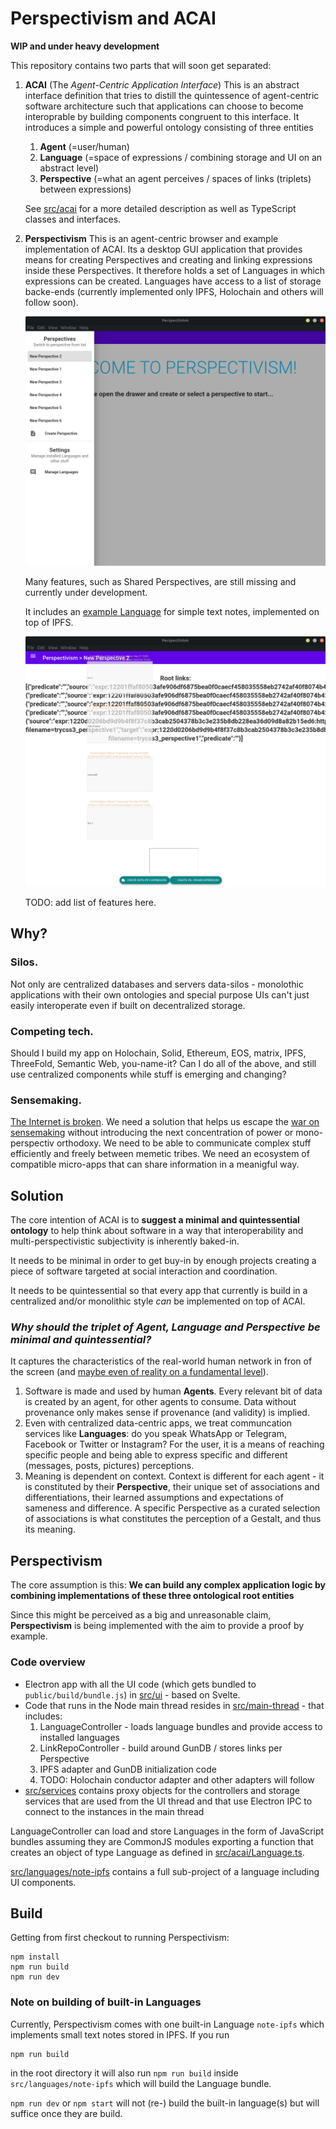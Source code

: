 # Perspectivism and ACAI

**WIP and under heavy development**

This repository contains two parts that will soon get separated:
1. **ACAI** (The *Agent-Centric Application Interface*)
    This is an abstract interface definition that tries to distill the quintessence of agent-centric software architecture such that applications can choose to become interoprable by building components congruent to this interface. It introduces a simple and powerful ontology consisting of three entities
    1. **Agent** (=user/human)
    2. **Language** (=space of expressions / combining storage and UI on an abstract level)
    3. **Perspective** (=what an agent perceives / spaces of links (triplets) between expressions)
    
    See [src/acai](src/acai) for a more detailed description as well as TypeScript classes and interfaces.

2. **Perspectivism**
    This is an agent-centric browser and example implementation of ACAI. Its a desktop GUI application that provides means for creating Perspectives and creating and linking expressions inside these Perspectives. It therefore holds a set of Languages in which expressions can be created. Languages have access to a list of storage backe-ends (currently implemented only IPFS, Holochain and others will follow soon).

    ![welcome open drawer](screenshots/welcome_open_drawer.png)
    
    Many features, such as Shared Perspectives, are still missing and 
    currently under development.
    
    It includes an [example Language](src/languages/note-ipfs) for simple text notes, implemented on top of IPFS.

    ![perspective with debug](screenshots/perspective_with_debug.png)
    
    TODO: add list of features here.
    
    
## Why?

### Silos.
Not only are centralized databases and servers data-silos - monolothic applications with their own ontologies and special purpose UIs can't just easily interoperate even if built on decentralized storage.

### Competing tech.
Should I build my app on Holochain, Solid, Ethereum, EOS, matrix, IPFS, ThreeFold, Semantic Web, you-name-it? Can I do all of the above, and still use centralized components while stuff is emerging and changing?

### Sensemaking.
[The Internet is broken](https://www.ted.com/talks/tristan_harris_how_a_handful_of_tech_companies_control_billions_of_minds_every_day#t-26228). We need a solution that helps us escape the [war on sensemaking](https://www.youtube.com/watch?v=7LqaotiGWjQ&t=255s) without introducing the next concentration of power or mono-perspectiv 
orthodoxy. We need to be able to communicate complex stuff efficiently and freely between memetic tribes. We need an ecosystem of compatible micro-apps that can share information in a meanigful way.

## Solution

The core intention of ACAI is to **suggest a minimal and quintessential ontology** to help think about software in a way that interoperability and multi-perspectivistic subjectivity is inherently baked-in.

It needs to be minimal in order to get buy-in by enough projects creating a piece of software targeted at social interaction and coordination.

It needs to be quintessential so that every app that currently is build in a centralized and/or monolithic style *can* be implemented on top of ACAI.

### *Why should the triplet of Agent, Language and Perspective be minimal and quintessential?*

It captures the characteristics of the real-world human network in fron of the screen (and [maybe even of reality on a fundamental level](https://www.youtube.com/watch?v=dd6CQCbk2ro)).
1. Software is made and used by human **Agents**. Every relevant bit of data is created by an agent, for other agents to consume. Data without provenance only makes sense if provenance (and validity) is implied.
2. Even with centralized data-centric apps, we treat communcation services like **Languages**: do you speak WhatsApp or Telegram, Facebook or Twitter or Instagram? For the user, it is a means of reaching specific people and being able to express specific and different (messages, posts, pictures) perceptions.
3. Meaning is dependent on context. Context is different for each agent - it is constituted by their **Perspective**, their unique set of associations and differentiations, their learned assumptions and expectations of sameness and difference. A specific Perspective as a curated selection of associations is what constitutes the perception of a Gestalt, and thus its meaning.


## Perspectivism
The core assumption is this:
**We can build any complex application logic by combining implementations of these three ontological root entities**

Since this might be perceived as a big and unreasonable claim, **Perspectivism** is being implemented with the aim to provide a proof by example.

### Code overview

* Electron app with all the UI code (which gets bundled to `public/build/bundle.js`) in [src/ui](src/ui) - based on Svelte.
* Code that runs in the Node main thread resides in [src/main-thread](src/main-thread) - that includes:
    1. LanguageController - loads language bundles and provide access to installed languages
    2. LinkRepoController - build around GunDB / stores links per Perspective
    3. IPFS adapter and GunDB initialization code
    4. TODO: Holochain conductor adapter and other adapters will follow
* [src/services](src/services) contains proxy objects for the controllers and storage services that are used
    from the UI thread and that use Electron IPC to connect to the instances in the main thread

LanguageController can load and store Languages in the form of JavaScript bundles assuming they are CommonJS modules exporting a function that creates an object of type Language as defined in [src/acai/Language.ts](src/acai/Language.ts).

[src/languages/note-ipfs](src/languages/note-ipfs) contains a full sub-project of a language including UI components.

## Build

Getting from first checkout to running Perspectivism:
```
npm install
npm run build
npm run dev
```

### Note on building of built-in Languages
Currently, Perspectivism comes with one built-in Language `note-ipfs` which implements small text notes stored in IPFS. If you run
```
npm run build
```
in the root directory it will also run `npm run build` inside `src/languages/note-ipfs` which will build the Language bundle.

`npm run dev` or `npm start` will not (re-) build the built-in language(s) but will suffice once they are build.
